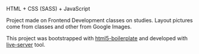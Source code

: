 HTML + CSS (SASS) + JavaScript

Project made on Frontend Development classes on studies.
Layout pictures come from classes and other from Google Images.

This project was bootstrapped with [html5-boilerplate](https://html5boilerplate.com/) and developed with [live-server](https://www.npmjs.com/package/live-server) tool.